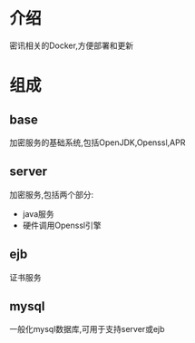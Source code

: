 # 介绍
密讯相关的Docker,方便部署和更新

# 组成
## base
加密服务的基础系统,包括OpenJDK,Openssl,APR

## server
加密服务,包括两个部分:
* java服务
* 硬件调用Openssl引擎 

## ejb
证书服务

## mysql
一般化mysql数据库,可用于支持server或ejb